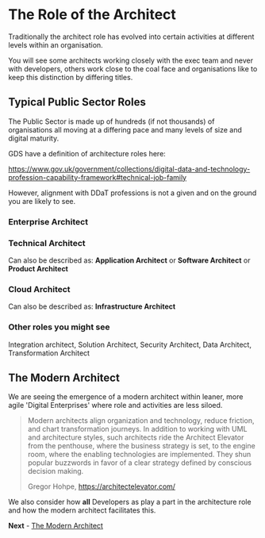 # The Role of the Architect

Traditionally the architect role has evolved into certain activities at different levels within an organisation.

You will see some architects working closely with the exec team and never with developers, others work close to the coal face and organisations like to keep this distinction by differing titles.

## Typical Public Sector Roles

The Public Sector is made up of hundreds (if not thousands) of organisations all moving at a differing pace and many levels of size and digital maturity.

GDS have a definition of architecture roles here:

  https://www.gov.uk/government/collections/digital-data-and-technology-profession-capability-framework#technical-job-family

However, alignment with DDaT professions is not a given and on the ground you are likely to see.

### Enterprise Architect

### Technical Architect

Can also be described as: **Application Architect** or **Software Architect** or **Product Architect**

### Cloud Architect

Can also be described as: **Infrastructure Architect**

### Other roles you might see

Integration architect, Solution Architect, Security Architect, Data Architect, Transformation Architect

## The Modern Architect

We are seeing the emergence of a modern architect within leaner, more agile 'Digital Enterprises' where role and activities are less siloed.

> Modern architects align organization and technology, reduce friction, and chart transformation journeys. In addition to working with UML and architecture styles, such architects ride the Architect Elevator from the penthouse, where the business strategy is set, to the engine room, where the enabling technologies are implemented. They shun popular buzzwords in favor of a clear strategy defined by conscious decision making.
>
> Gregor Hohpe, https://architectelevator.com/

We also consider how **all** Developers as play a part in the architecture role and how the modern architect facilitates this.

**Next** - [The Modern Architect](./the_digital_architect.md)
